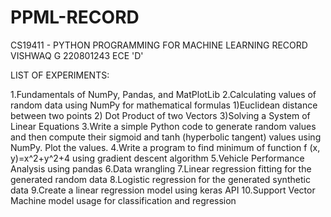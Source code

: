 # PPML-RECORD
CS19411 - PYTHON PROGRAMMING FOR MACHINE LEARNING RECORD VISHWAQ G 220801243 ECE 'D'

LIST OF EXPERIMENTS:

1.Fundamentals of NumPy, Pandas, and MatPlotLib
2.Calculating values of random data using NumPy for mathematical formulas 1)Euclidean distance between two points 2) Dot Product of two Vectors 3)Solving a System of Linear Equations
3.Write a simple Python code to generate random values and then compute their sigmoid and tanh (hyperbolic tangent) values using NumPy. Plot the values.
4.Write a program to find minimum of function f (x, y)=x^2+y^2+4 using gradient descent algorithm
5.Vehicle Performance Analysis using pandas
6.Data wrangling
7.Linear regression fitting for the generated random data
8.Logistic regression for the generated synthetic data
9.Create a linear regression model using keras API
10.Support Vector Machine model usage for classification and regression
